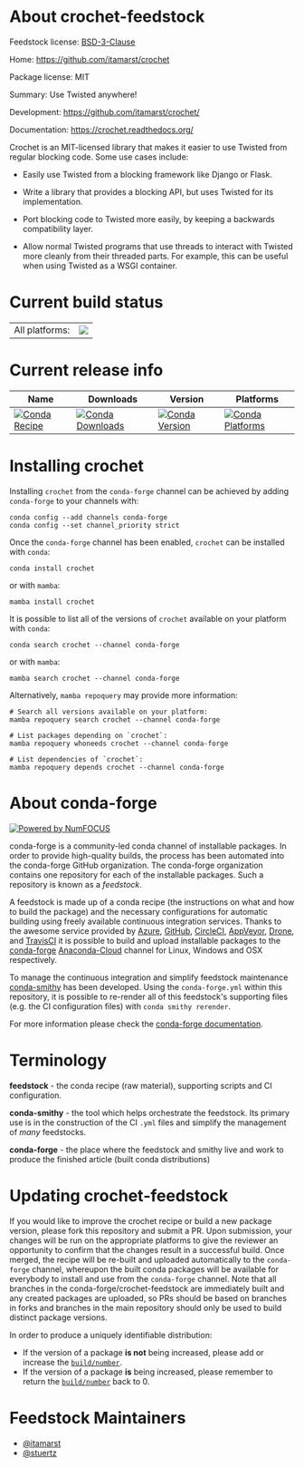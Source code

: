 About crochet-feedstock
=======================

Feedstock license: [BSD-3-Clause](https://github.com/conda-forge/crochet-feedstock/blob/main/LICENSE.txt)

Home: https://github.com/itamarst/crochet

Package license: MIT

Summary: Use Twisted anywhere!

Development: https://github.com/itamarst/crochet/

Documentation: https://crochet.readthedocs.org/

Crochet is an MIT-licensed library that makes it easier to use Twisted from
regular blocking code. Some use cases include:

  * Easily use Twisted from a blocking framework like Django or Flask.

  * Write a library that provides a blocking API, but uses Twisted for its
    implementation.

  * Port blocking code to Twisted more easily, by keeping a backwards
    compatibility layer.

  * Allow normal Twisted programs that use threads to interact with Twisted
    more cleanly from their threaded parts. For example, this can be useful
    when using Twisted as a WSGI container.


Current build status
====================


<table><tr><td>All platforms:</td>
    <td>
      <a href="https://dev.azure.com/conda-forge/feedstock-builds/_build/latest?definitionId=5533&branchName=main">
        <img src="https://dev.azure.com/conda-forge/feedstock-builds/_apis/build/status/crochet-feedstock?branchName=main">
      </a>
    </td>
  </tr>
</table>

Current release info
====================

| Name | Downloads | Version | Platforms |
| --- | --- | --- | --- |
| [![Conda Recipe](https://img.shields.io/badge/recipe-crochet-green.svg)](https://anaconda.org/conda-forge/crochet) | [![Conda Downloads](https://img.shields.io/conda/dn/conda-forge/crochet.svg)](https://anaconda.org/conda-forge/crochet) | [![Conda Version](https://img.shields.io/conda/vn/conda-forge/crochet.svg)](https://anaconda.org/conda-forge/crochet) | [![Conda Platforms](https://img.shields.io/conda/pn/conda-forge/crochet.svg)](https://anaconda.org/conda-forge/crochet) |

Installing crochet
==================

Installing `crochet` from the `conda-forge` channel can be achieved by adding `conda-forge` to your channels with:

```
conda config --add channels conda-forge
conda config --set channel_priority strict
```

Once the `conda-forge` channel has been enabled, `crochet` can be installed with `conda`:

```
conda install crochet
```

or with `mamba`:

```
mamba install crochet
```

It is possible to list all of the versions of `crochet` available on your platform with `conda`:

```
conda search crochet --channel conda-forge
```

or with `mamba`:

```
mamba search crochet --channel conda-forge
```

Alternatively, `mamba repoquery` may provide more information:

```
# Search all versions available on your platform:
mamba repoquery search crochet --channel conda-forge

# List packages depending on `crochet`:
mamba repoquery whoneeds crochet --channel conda-forge

# List dependencies of `crochet`:
mamba repoquery depends crochet --channel conda-forge
```


About conda-forge
=================

[![Powered by
NumFOCUS](https://img.shields.io/badge/powered%20by-NumFOCUS-orange.svg?style=flat&colorA=E1523D&colorB=007D8A)](https://numfocus.org)

conda-forge is a community-led conda channel of installable packages.
In order to provide high-quality builds, the process has been automated into the
conda-forge GitHub organization. The conda-forge organization contains one repository
for each of the installable packages. Such a repository is known as a *feedstock*.

A feedstock is made up of a conda recipe (the instructions on what and how to build
the package) and the necessary configurations for automatic building using freely
available continuous integration services. Thanks to the awesome service provided by
[Azure](https://azure.microsoft.com/en-us/services/devops/), [GitHub](https://github.com/),
[CircleCI](https://circleci.com/), [AppVeyor](https://www.appveyor.com/),
[Drone](https://cloud.drone.io/welcome), and [TravisCI](https://travis-ci.com/)
it is possible to build and upload installable packages to the
[conda-forge](https://anaconda.org/conda-forge) [Anaconda-Cloud](https://anaconda.org/)
channel for Linux, Windows and OSX respectively.

To manage the continuous integration and simplify feedstock maintenance
[conda-smithy](https://github.com/conda-forge/conda-smithy) has been developed.
Using the ``conda-forge.yml`` within this repository, it is possible to re-render all of
this feedstock's supporting files (e.g. the CI configuration files) with ``conda smithy rerender``.

For more information please check the [conda-forge documentation](https://conda-forge.org/docs/).

Terminology
===========

**feedstock** - the conda recipe (raw material), supporting scripts and CI configuration.

**conda-smithy** - the tool which helps orchestrate the feedstock.
                   Its primary use is in the construction of the CI ``.yml`` files
                   and simplify the management of *many* feedstocks.

**conda-forge** - the place where the feedstock and smithy live and work to
                  produce the finished article (built conda distributions)


Updating crochet-feedstock
==========================

If you would like to improve the crochet recipe or build a new
package version, please fork this repository and submit a PR. Upon submission,
your changes will be run on the appropriate platforms to give the reviewer an
opportunity to confirm that the changes result in a successful build. Once
merged, the recipe will be re-built and uploaded automatically to the
`conda-forge` channel, whereupon the built conda packages will be available for
everybody to install and use from the `conda-forge` channel.
Note that all branches in the conda-forge/crochet-feedstock are
immediately built and any created packages are uploaded, so PRs should be based
on branches in forks and branches in the main repository should only be used to
build distinct package versions.

In order to produce a uniquely identifiable distribution:
 * If the version of a package **is not** being increased, please add or increase
   the [``build/number``](https://docs.conda.io/projects/conda-build/en/latest/resources/define-metadata.html#build-number-and-string).
 * If the version of a package **is** being increased, please remember to return
   the [``build/number``](https://docs.conda.io/projects/conda-build/en/latest/resources/define-metadata.html#build-number-and-string)
   back to 0.

Feedstock Maintainers
=====================

* [@itamarst](https://github.com/itamarst/)
* [@stuertz](https://github.com/stuertz/)


